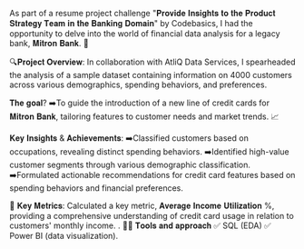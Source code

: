 As part of a resume project challenge "𝐏𝐫𝐨𝐯𝐢𝐝𝐞 𝐈𝐧𝐬𝐢𝐠𝐡𝐭𝐬 𝐭𝐨 𝐭𝐡𝐞 𝐏𝐫𝐨𝐝𝐮𝐜𝐭 𝐒𝐭𝐫𝐚𝐭𝐞𝐠𝐲 𝐓𝐞𝐚𝐦 𝐢𝐧 𝐭𝐡𝐞 𝐁𝐚𝐧𝐤𝐢𝐧𝐠 𝐃𝐨𝐦𝐚𝐢𝐧" by Codebasics, I had the opportunity to delve into the world of financial data analysis for a legacy bank, 𝐌𝐢𝐭𝐫𝐨𝐧 𝐁𝐚𝐧𝐤. 🏦

🔍𝐏𝐫𝐨𝐣𝐞𝐜𝐭 𝐎𝐯𝐞𝐫𝐯𝐢𝐞𝐰:
In collaboration with AtliQ Data Services, I spearheaded the analysis of a sample dataset containing information on 4000 customers across various demographics, spending behaviors, and preferences.

𝐓𝐡𝐞 𝐠𝐨𝐚𝐥?
➡️To guide the introduction of a new line of credit cards for 𝐌𝐢𝐭𝐫𝐨𝐧 𝐁𝐚𝐧𝐤, tailoring features to customer needs and market trends. 📈

𝐊𝐞𝐲 𝐈𝐧𝐬𝐢𝐠𝐡𝐭𝐬 & 𝐀𝐜𝐡𝐢𝐞𝐯𝐞𝐦𝐞𝐧𝐭𝐬:
➡️Classified customers based on occupations, revealing distinct spending behaviors.
➡️Identified high-value customer segments through various demographic classification.
➡️Formulated actionable recommendations for credit card features based on spending behaviors and financial preferences.

🔑 𝐊𝐞𝐲 𝐌𝐞𝐭𝐫𝐢𝐜𝐬:
Calculated a key metric, 𝐀𝐯𝐞𝐫𝐚𝐠𝐞 𝐈𝐧𝐜𝐨𝐦𝐞 𝐔𝐭𝐢𝐥𝐢𝐳𝐚𝐭𝐢𝐨𝐧 %, providing a comprehensive understanding of credit card usage in relation to customers' monthly income.
.
👩‍💻  𝐓𝐨𝐨𝐥𝐬 𝐚𝐧𝐝 𝐚𝐩𝐩𝐫𝐨𝐚𝐜𝐡
✅ SQL (EDA)
✅ Power BI (data visualization).
